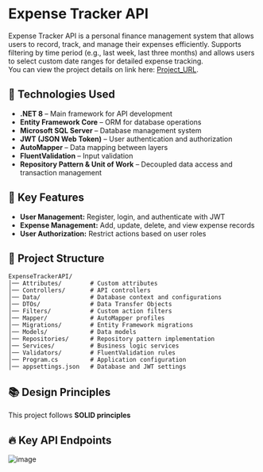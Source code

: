 # Expense Tracker API

Expense Tracker API is a personal finance management system that allows users to record, track, and manage their expenses efficiently. Supports filtering by time period (e.g., last week, last three months) and allows users to select custom date ranges for detailed expense tracking.  
You can view the project details on link here: [Project_URL](https://roadmap.sh/projects/expense-tracker-api).

## 🚀 Technologies Used
- **.NET 8** – Main framework for API development
- **Entity Framework Core** – ORM for database operations
- **Microsoft SQL Server** – Database management system
- **JWT (JSON Web Token)** – User authentication and authorization
- **AutoMapper** – Data mapping between layers
- **FluentValidation** – Input validation
- **Repository Pattern & Unit of Work** – Decoupled data access and transaction management

## 📌 Key Features
- **User Management:** Register, login, and authenticate with JWT
- **Expense Management:** Add, update, delete, and view expense records
- **User Authorization:** Restrict actions based on user roles

## 📂 Project Structure
```
ExpenseTrackerAPI/
│── Attributes/        # Custom attributes
│── Controllers/       # API controllers
│── Data/              # Database context and configurations
│── DTOs/              # Data Transfer Objects
│── Filters/           # Custom action filters
│── Mapper/            # AutoMapper profiles
│── Migrations/        # Entity Framework migrations
│── Models/            # Data models
│── Repositories/      # Repository pattern implementation
│── Services/          # Business logic services
│── Validators/        # FluentValidation rules
│── Program.cs         # Application configuration
│── appsettings.json   # Database and JWT settings
```

## 📚 Design Principles
This project follows **SOLID principles**

## 🔥 Key API Endpoints
![image](https://github.com/user-attachments/assets/748ac52d-d5aa-48f6-84bd-8779c42bd12e)


